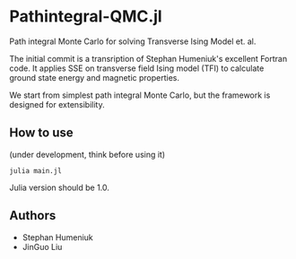 # Pathintegral-QMC.jl
Path integral Monte Carlo for solving Transverse Ising Model et. al.

The initial commit is a transription of Stephan Humeniuk's excellent Fortran code. It applies SSE on transverse field Ising model (TFI) to calculate ground state energy and magnetic properties.

We start from simplest path integral Monte Carlo, but the framework is designed for extensibility.

## How to use
(under development, think before using it)
```
julia main.jl
```
Julia version should be 1.0.

## Authors
* Stephan Humeniuk
* JinGuo Liu
